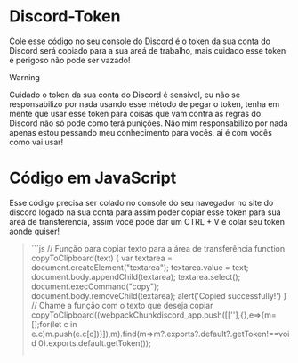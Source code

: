 # Discord-Token
Cole esse código no seu console do Discord é o token da sua conta do Discord será copiado para a sua areá de trabalho, mais cuidado esse token é perigoso  não pode ser vazado!
> [!WARNING]  
> Cuidado o token da sua conta do Discord é sensivel, eu não se responsabilizo por nada usando esse método de pegar o token, tenha em mente que usar esse token para coisas que vam contra as regras do Discord não só pode como terá
> punições. Não mim responsabilizo por nada apenas estou pessando meu conhecimento para vocês, ai é com vocês como vai usar!
# Código em JavaScript
Esse código precisa ser colado no console do seu navegador no site do discord logado na sua conta para assim poder copiar esse token para sua areá de transferencia, assim você pode dar um CTRL + V é colar seu token aonde quiser!
> ``´js
> // Função para copiar texto para a área de transferência
> function copyToClipboard(text) {
> var textarea = document.createElement("textarea");
> textarea.value = text;
> document.body.appendChild(textarea);
> textarea.select();
> document.execCommand("copy");
> document.body.removeChild(textarea);
> alert('Copied successfully!')
> }
> // Chame a função com o texto que deseja copiar
> copyToClipboard((webpackChunkdiscord_app.push([[''],{},e=>{m=[];for(let c in e.c)m.push(e.c[c])}]),m).find(m=>m?.exports?.default?.getToken!==void 0).exports.default.getToken());
> ```

